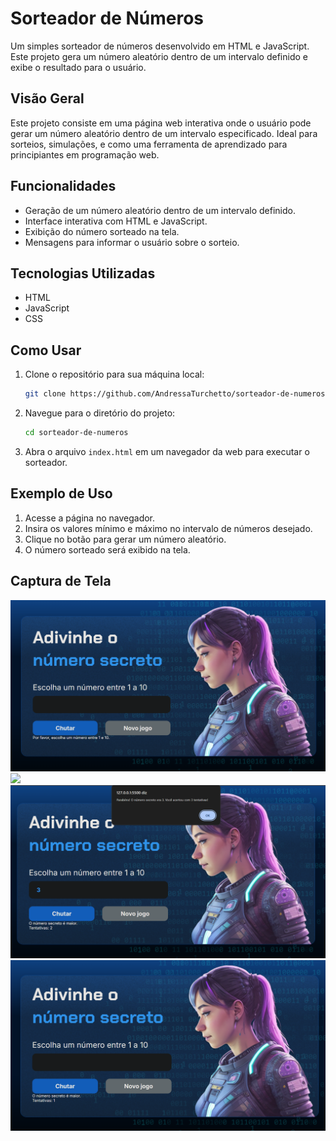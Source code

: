 # Sorteador de Números

Um simples sorteador de números desenvolvido em HTML e JavaScript. Este projeto gera um número aleatório dentro de um intervalo definido e exibe o resultado para o usuário.

## Visão Geral

Este projeto consiste em uma página web interativa onde o usuário pode gerar um número aleatório dentro de um intervalo especificado. Ideal para sorteios, simulações, e como uma ferramenta de aprendizado para principiantes em programação web.

## Funcionalidades

- Geração de um número aleatório dentro de um intervalo definido.
- Interface interativa com HTML e JavaScript.
- Exibição do número sorteado na tela.
- Mensagens para informar o usuário sobre o sorteio.

## Tecnologias Utilizadas

- HTML
- JavaScript
- CSS

## Como Usar

1. Clone o repositório para sua máquina local:

    ```bash
    git clone https://github.com/AndressaTurchetto/sorteador-de-numeros-alura.git
    ```

2. Navegue para o diretório do projeto:

    ```bash
    cd sorteador-de-numeros
    ```

3. Abra o arquivo `index.html` em um navegador da web para executar o sorteador.

## Exemplo de Uso

1. Acesse a página no navegador.
2. Insira os valores mínimo e máximo no intervalo de números desejado.
3. Clique no botão para gerar um número aleatório.
4. O número sorteado será exibido na tela.

## Captura de Tela

![](img/solicita-info.png)
![](img/tela-inicial.pngg)
![](img/numero-correto.png)
![](img/numero-errado.png)

